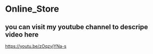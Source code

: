 # Online_Store
## you can visit my youtube channel to descripe video here
https://youtu.be/zOqzvjYNa-s
